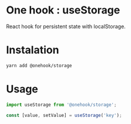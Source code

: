 # One hook : useStorage

React hook for persistent state with localStorage.

# Instalation

```bash
yarn add @onehook/storage
```

# Usage

```ts
import useStorage from '@onehook/storage';

const [value, setValue] = useStorage('key');
```
